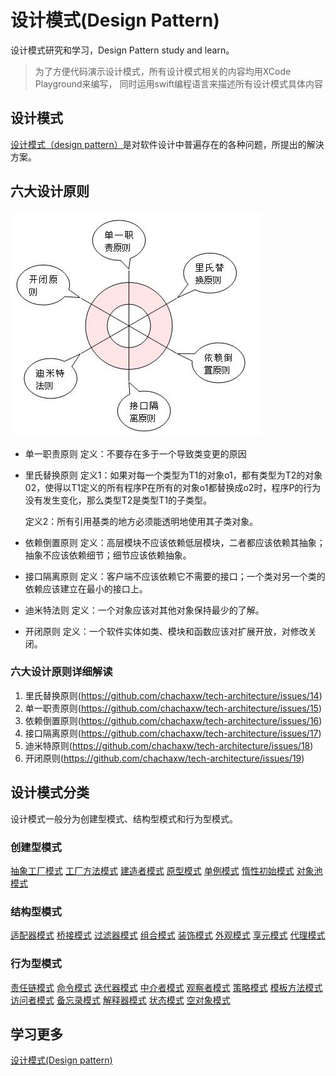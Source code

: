 # 设计模式(Design Pattern)

设计模式研究和学习，Design Pattern study and learn。

> 为了方便代码演示设计模式，所有设计模式相关的内容均用XCode Playground来编写，
> 同时运用swift编程语言来描述所有设计模式具体内容

## 设计模式

[设计模式（design pattern）](https://zh.wikipedia.org/wiki/设计模式_(计算机))是对软件设计中普遍存在的各种问题，所提出的解決方案。

## 六大设计原则

![六大设计原则](images/2012110233.jpg)

* 单一职责原则
  定义：不要存在多于一个导致类变更的原因

* 里氏替换原则
  定义1：如果对每一个类型为T1的对象o1，都有类型为T2的对象02，使得以T1定义的所有程序P在所有的对象o1都替换成o2时，程序P的行为没有发生变化，那么类型T2是类型T1的子类型。
  
  定义2：所有引用基类的地方必须能透明地使用其子类对象。

* 依赖倒置原则
  定义：高层模块不应该依赖低层模块，二者都应该依赖其抽象；抽象不应该依赖细节；细节应该依赖抽象。

* 接口隔离原则
  定义：客户端不应该依赖它不需要的接口；一个类对另一个类的依赖应该建立在最小的接口上。

* 迪米特法则
  定义：一个对象应该对其他对象保持最少的了解。

* 开闭原则
  定义：一个软件实体如类、模块和函数应该对扩展开放，对修改关闭。

### 六大设计原则详细解读

1. 里氏替换原则(https://github.com/chachaxw/tech-architecture/issues/14)
2. 单一职责原则(https://github.com/chachaxw/tech-architecture/issues/15)
3. 依赖倒置原则(https://github.com/chachaxw/tech-architecture/issues/16)
4. 接口隔离原则(https://github.com/chachaxw/tech-architecture/issues/17)
5. 迪米特原则(https://github.com/chachaxw/tech-architecture/issues/18)
6. 开闭原则(https://github.com/chachaxw/tech-architecture/issues/19)

## 设计模式分类

设计模式一般分为创建型模式、结构型模式和行为型模式。

### 创建型模式

[抽象工厂模式](https://www.runoob.com/design-pattern/abstract-factory-pattern.html)
[工厂方法模式](https://www.runoob.com/design-pattern/factory-pattern.html)
[建造者模式](https://www.runoob.com/design-pattern/builder-pattern.html)
[原型模式](https://www.runoob.com/design-pattern/prototype-pattern.html)
[单例模式](https://www.runoob.com/design-pattern/singleton-pattern.html)
[惰性初始模式](https://zh.wikipedia.org/wiki/惰性初始模式)
[对象池模式](https://zh.wikipedia.org/wiki/对象池模式)

### 结构型模式

[适配器模式](https://www.runoob.com/design-pattern/adapter-pattern.html)
[桥接模式](https://www.runoob.com/design-pattern/bridge-pattern.html)
[过滤器模式](https://www.runoob.com/design-pattern/filter-pattern.html)
[组合模式](https://www.runoob.com/design-pattern/composite-pattern.html)
[装饰模式](https://www.runoob.com/design-pattern/decorator-pattern.html)
[外观模式](https://www.runoob.com/design-pattern/facade-pattern.html)
[享元模式](https://www.runoob.com/design-pattern/flyweight-pattern.html)
[代理模式](https://www.runoob.com/design-pattern/proxy-pattern.html)

### 行为型模式

[责任链模式](https://www.runoob.com/design-pattern/chain-of-responsibility-pattern.html)
[命令模式](https://www.runoob.com/design-pattern/command-pattern.html)
[迭代器模式](https://www.runoob.com/design-pattern/iterator-pattern.html)
[中介者模式](https://www.runoob.com/design-pattern/mediator-pattern.html)
[观察者模式](https://www.runoob.com/design-pattern/observer-pattern.html)
[策略模式](https://www.runoob.com/design-pattern/strategy-pattern.html)
[模板方法模式](https://www.runoob.com/design-pattern/template-pattern.html)
[访问者模式](https://www.runoob.com/design-pattern/visitor-pattern.html)
[备忘录模式](https://www.runoob.com/design-pattern/memento-pattern.html)
[解释器模式](https://www.runoob.com/design-pattern/interpreter-pattern.html)
[状态模式](https://www.runoob.com/design-pattern/state-pattern.html)
[空对象模式](https://www.runoob.com/design-pattern/null-object-pattern.html)

## 学习更多

[设计模式(Design pattern)](https://www.runoob.com/design-pattern/design-pattern-intro.html)